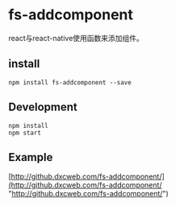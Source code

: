# fs-addcomponent
react与react-native使用函数来添加组件。
## install

```
npm install fs-addcomponent --save
```
## Development

```
npm install
npm start
```
## Example
[http://github.dxcweb.com/fs-addcomponent/](http://github.dxcweb.com/fs-addcomponent/ "http://github.dxcweb.com/fs-addcomponent/")